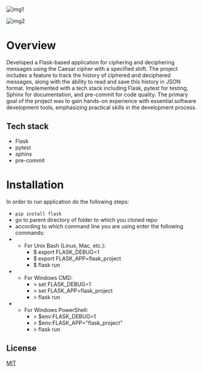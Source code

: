 ![img1](https://i.ibb.co/Z69wNHM/zdj1.png)

![img2](https://i.ibb.co/jRyZfH2/zdj2.png)

# Overview

Developed a Flask-based application for ciphering and deciphering messages using the Caesar cipher with a specified shift. The project includes a feature to track the history of ciphered and deciphered messages, along with the ability to read and save this history in JSON format. Implemented with a tech stack including Flask, pytest for testing, Sphinx for documentation, and pre-commit for code quality. The primary goal of the project was to gain hands-on experience with essential software development tools, emphasizing practical skills in the development process.

## Tech stack
- Flask
- pytest
- sphinx
- pre-commit

# Installation

In order to run application do the following steps:

-  ```pip install flask```
- go to parent directory of folder to which you cloned repo
- according to which command line you are using enter the following commands:
- - For Unix Bash (Linux, Mac, etc.):
    - $ export FLASK_DEBUG=1
    - $ export FLASK_APP=flask_project
    - $ flask run
- - For Windows CMD:
    - \> set FLASK_DEBUG=1
    - \> set FLASK_APP=flask_project
    - \> flask run
- - For Windows PowerShell:
    - \> $env:FLASK_DEBUG=1
    - \> $env:FLASK_APP="flask_project"
    - \> flask run

## License

[MIT](https://choosealicense.com/licenses/mit/)
